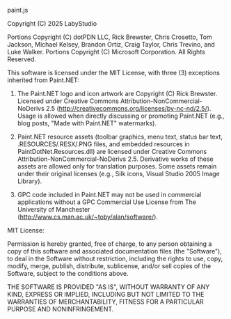 paint.js

Copyright (C) 2025 LabyStudio

Portions Copyright (C) dotPDN LLC, Rick Brewster, Chris Crosetto, Tom Jackson,
Michael Kelsey, Brandon Ortiz, Craig Taylor, Chris Trevino, and Luke Walker.
Portions Copyright (C) Microsoft Corporation. All Rights Reserved.

This software is licensed under the MIT License, with three (3) exceptions inherited from Paint.NET:

1. The Paint.NET logo and icon artwork are Copyright (C) Rick Brewster.
   Licensed under Creative Commons Attribution-NonCommercial-NoDerivs 2.5
   (http://creativecommons.org/licenses/by-nc-nd/2.5/). Usage is allowed when
   directly discussing or promoting Paint.NET (e.g., blog posts, "Made with Paint.NET" watermarks).

2. Paint.NET resource assets (toolbar graphics, menu text, status bar text, .RESOURCES/.RESX/.PNG files,
   and embedded resources in PaintDotNet.Resources.dll) are licensed under Creative Commons
   Attribution-NonCommercial-NoDerivs 2.5. Derivative works of these assets are allowed only for translation purposes.
   Some assets remain under their original licenses (e.g., Silk icons, Visual Studio 2005 Image Library).

3. GPC code included in Paint.NET may not be used in commercial applications without a
   GPC Commercial Use License from The University of Manchester (http://www.cs.man.ac.uk/~toby/alan/software/).

MIT License:

Permission is hereby granted, free of charge, to any person obtaining a copy of this software and
associated documentation files (the "Software"), to deal in the Software without restriction,
including the rights to use, copy, modify, merge, publish, distribute, sublicense, and/or sell
copies of the Software, subject to the conditions above.

THE SOFTWARE IS PROVIDED "AS IS", WITHOUT WARRANTY OF ANY KIND, EXPRESS OR IMPLIED, INCLUDING
BUT NOT LIMITED TO THE WARRANTIES OF MERCHANTABILITY, FITNESS FOR A PARTICULAR PURPOSE AND
NONINFRINGEMENT.

